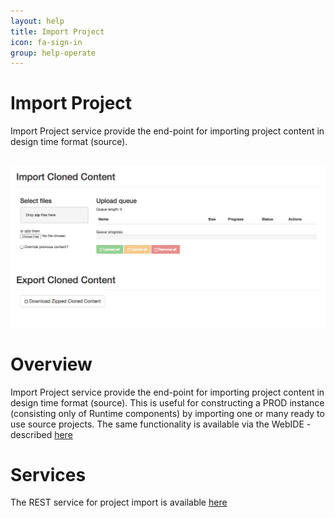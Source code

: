```yaml
---
layout: help
title: Import Project
icon: fa-sign-in
group: help-operate
---
```


Import Project
===

Import Project service provide the end-point for importing project content in design time format (source). 


<br>
	<img class="img-responsive" src="/help/images/operate/operate_clone.png"/>
<br>

Overview
=====

Import Project service provide the end-point for importing project content in design time format (source). This is useful for constructing a PROD instance (consisting only of Runtime components) by importing one or many ready to use source projects.
The same functionality is available via the WebIDE - described [here](backup.html)


Services
====

The REST service for project import is available [here](service_project_import.html)
